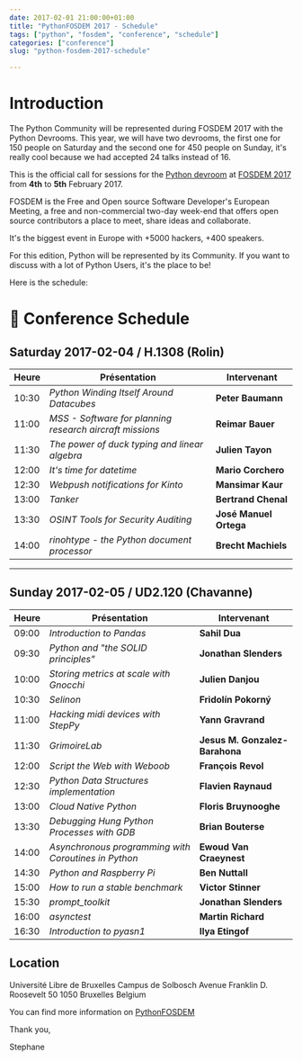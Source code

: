 ```yaml
---
date: 2017-02-01 21:00:00+01:00
title: "PythonFOSDEM 2017 - Schedule"
tags: ["python", "fosdem", "conference", "schedule"]
categories: ["conference"]
slug: "python-fosdem-2017-schedule"

---
```


# Introduction

The Python Community will be represented during FOSDEM 2017 with the Python Devrooms.
This year, we will have two devrooms, the first one for 150 people on Saturday and the second one for 450 people on Sunday, it's really cool because we had accepted 24 talks instead of 16.

This is the official call for sessions for the [Python devroom](https://www.python-fosdem.org) at [FOSDEM 2017](https://fosdem.org/2017)
from **4th** to **5th** February 2017.

FOSDEM is the Free and Open source Software Developer's European Meeting, a free
and non-commercial two-day week-end that offers open source contributors a place
to meet, share ideas and collaborate.

It's the biggest event in Europe with +5000 hackers, +400 speakers.

For this edition, Python will be represented by its Community. If you want to
discuss with a lot of Python Users, it's the place to be!

Here is the schedule:
# 📅 Conference Schedule

## Saturday 2017-02-04 / H.1308 (Rolin)

| Heure  | Présentation                                                    | Intervenant             |
|--------|------------------------------------------------------------------|--------------------------|
| 10:30  | *Python Winding Itself Around Datacubes*                         | **Peter Baumann**        |
| 11:00  | *MSS - Software for planning research aircraft missions*         | **Reimar Bauer**         |
| 11:30  | *The power of duck typing and linear algebra*                    | **Julien Tayon**         |
| 12:00  | *It's time for datetime*                                         | **Mario Corchero**       |
| 12:30  | *Webpush notifications for Kinto*                                | **Mansimar Kaur**        |
| 13:00  | *Tanker*                                                         | **Bertrand Chenal**      |
| 13:30  | *OSINT Tools for Security Auditing*                              | **José Manuel Ortega**   |
| 14:00  | *rinohtype - the Python document processor*                      | **Brecht Machiels**      |

---

## Sunday 2017-02-05 / UD2.120 (Chavanne)

| Heure  | Présentation                                                    | Intervenant                    |
|--------|------------------------------------------------------------------|---------------------------------|
| 09:00  | *Introduction to Pandas*                                         | **Sahil Dua**                   |
| 09:30  | *Python and "the SOLID principles"*                              | **Jonathan Slenders**           |
| 10:00  | *Storing metrics at scale with Gnocchi*                          | **Julien Danjou**               |
| 10:30  | *Selinon*                                                        | **Fridolín Pokorný**            |
| 11:00  | *Hacking midi devices with StepPy*                               | **Yann Gravrand**               |
| 11:30  | *GrimoireLab*                                                    | **Jesus M. Gonzalez-Barahona** |
| 12:00  | *Script the Web with Weboob*                                     | **François Revol**              |
| 12:30  | *Python Data Structures implementation*                          | **Flavien Raynaud**             |
| 13:00  | *Cloud Native Python*                                            | **Floris Bruynooghe**           |
| 13:30  | *Debugging Hung Python Processes with GDB*                       | **Brian Bouterse**              |
| 14:00  | *Asynchronous programming with Coroutines in Python*             | **Ewoud Van Craeynest**         |
| 14:30  | *Python and Raspberry Pi*                                        | **Ben Nuttall**                 |
| 15:00  | *How to run a stable benchmark*                                  | **Victor Stinner**              |
| 15:30  | *prompt_toolkit*                                                 | **Jonathan Slenders**           |
| 16:00  | *asynctest*                                                      | **Martin Richard**              |
| 16:30  | *Introduction to pyasn1*                                         | **Ilya Etingof**                |

## Location

Université Libre de Bruxelles
Campus de Solbosch
Avenue Franklin D. Roosevelt 50
1050 Bruxelles
Belgium

You can find more information on [PythonFOSDEM](https://www.python-fosdem.org)

Thank you,

Stephane